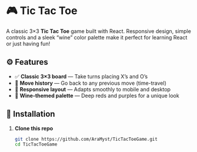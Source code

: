 # 🎮 Tic Tac Toe

A classic 3×3 **Tic Tac Toe** game built with React. Responsive design, simple controls and a sleek “wine” color palette make it perfect for learning React or just having fun!

## ⚙️ Features

- ✅ **Classic 3×3 board** — Take turns placing X’s and O’s  
- 🔄 **Move history** — Go back to any previous move (time-travel)  
- 📱 **Responsive layout** — Adapts smoothly to mobile and desktop  
- 🎨 **Wine-themed palette** — Deep reds and purples for a unique look  

## 🚀 Installation

1. **Clone this repo**  
   ```bash
   git clone https://github.com/AraMyst/TicTacToeGame.git
   cd TicTacToeGame
